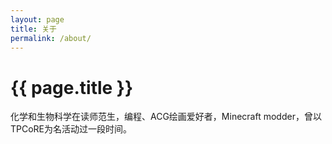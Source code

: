 ```yaml
---
layout: page
title: 关于
permalink: /about/
---
```


# {{ page.title }}

化学和生物科学在读师范生，编程、ACG绘画爱好者，Minecraft modder，曾以TPCoRE为名活动过一段时间。
